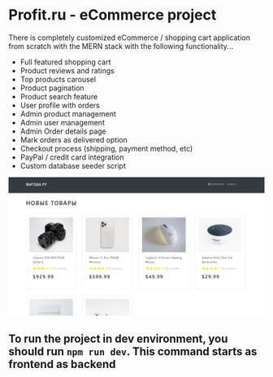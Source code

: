 # Profit.ru - eCommerce project

There is completely customized eCommerce / shopping cart application from scratch with the MERN stack with the following functionality...

- Full featured shopping cart
- Product reviews and ratings
- Top products carousel 
- Product pagination
- Product search feature
- User profile with orders
- Admin product management
- Admin user management
- Admin Order details page
- Mark orders as delivered option
- Checkout process (shipping, payment method, etc)
- PayPal / credit card integration
- Custom database seeder script

![img.png](img.png)

## To run the project in dev environment, you should run `npm run dev`. This command starts as frontend as backend


